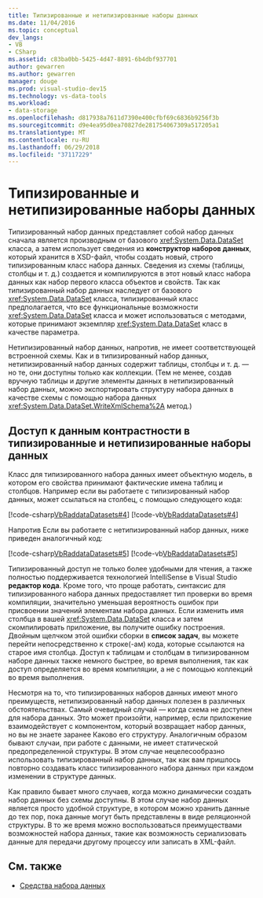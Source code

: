 ```yaml
---
title: Типизированные и нетипизированные наборы данных
ms.date: 11/04/2016
ms.topic: conceptual
dev_langs:
- VB
- CSharp
ms.assetid: c83ba0bb-5425-4d47-8891-6b4dbf937701
author: gewarren
ms.author: gewarren
manager: douge
ms.prod: visual-studio-dev15
ms.technology: vs-data-tools
ms.workload:
- data-storage
ms.openlocfilehash: d817938a7611d7390e400cfbf69c6836b9256f3b
ms.sourcegitcommit: d9e4ea95d0ea70827de281754067309a517205a1
ms.translationtype: MT
ms.contentlocale: ru-RU
ms.lasthandoff: 06/29/2018
ms.locfileid: "37117229"
---
```

# <a name="typed-vs-untyped-datasets"></a>Типизированные и нетипизированные наборы данных
Типизированный набор данных представляет собой набор данных сначала является производным от базового <xref:System.Data.DataSet> класса, а затем использует сведения из **конструктор наборов данных**, который хранится в XSD-файл, чтобы создать новый, строго типизированным класс набора данных. Сведения из схемы (таблицы, столбцы и т. д.) создается и компилируются в этот новый класс набора данных как набор первого класса объектов и свойств. Так как типизированный набор данных наследует от базового <xref:System.Data.DataSet> класса, типизированный класс предполагается, что все функциональные возможности <xref:System.Data.DataSet> класса и может использоваться с методами, которые принимают экземпляр <xref:System.Data.DataSet> класс в качестве параметра.

 Нетипизированный набор данных, напротив, не имеет соответствующей встроенной схемы. Как и в типизированный набор данных, нетипизированный набор данных содержит таблицы, столбцы и т. д. — но те, они доступны только как коллекции. (Тем не менее, создав вручную таблицы и другие элементы данных в нетипизированный набор данных, можно экспортировать структуру набора данных в качестве схемы с помощью набора данных <xref:System.Data.DataSet.WriteXmlSchema%2A> метод.)

## <a name="contrast-data-access-in-typed-and-untyped-datasets"></a>Доступ к данным контрастности в типизированные и нетипизированные наборы данных
 Класс для типизированного набора данных имеет объектную модель, в котором его свойства принимают фактические имена таблиц и столбцов. Например если вы работаете с типизированный набор данных, может ссылаться на столбец, с помощью следующего кода:

 [!code-csharp[VbRaddataDatasets#4](../data-tools/codesnippet/CSharp/typed-vs-untyped-datasets_1.cs)]
 [!code-vb[VbRaddataDatasets#4](../data-tools/codesnippet/VisualBasic/typed-vs-untyped-datasets_1.vb)]

 Напротив Если вы работаете с нетипизированный набор данных, ниже приведен аналогичный код:

 [!code-csharp[VbRaddataDatasets#5](../data-tools/codesnippet/CSharp/typed-vs-untyped-datasets_2.cs)]
 [!code-vb[VbRaddataDatasets#5](../data-tools/codesnippet/VisualBasic/typed-vs-untyped-datasets_2.vb)]

 Типизированный доступ не только более удобными для чтения, а также полностью поддерживается технологией IntelliSense в Visual Studio **редактор кода**. Кроме того, что проще работать, синтаксис для типизированного набора данных предоставляет тип проверки во время компиляции, значительно уменьшая вероятность ошибок при присвоении значений элементам набора данных. Если изменить имя столбца в вашей <xref:System.Data.DataSet> класса и затем скомпилировать приложение, вы получите ошибку построения. Двойным щелчком этой ошибки сборки в **список задач**, вы можете перейти непосредственно к строке(-ам) кода, которые ссылаются на старое имя столбца. Доступ к таблицам и столбцам в типизированном наборе данных также немного быстрее, во время выполнения, так как доступ определяется во время компиляции, а не с помощью коллекций во время выполнения.

 Несмотря на то, что типизированных наборов данных имеют много преимуществ, нетипизированный набор данных полезен в различных обстоятельствах. Самый очевидный случай — когда схема не доступен для набора данных. Это может произойти, например, если приложение взаимодействует с компонентом, который возвращает набор данных, но вы не знаете заранее Каково его структуру. Аналогичным образом бывают случаи, при работе с данными, не имеет статической предопределенной структуры. В этом случае нецелесообразно использовать типизированный набор данных, так как вам пришлось повторно создавать класс типизированного набора данных при каждом изменении в структуре данных.

 Как правило бывает много случаев, когда можно динамически создать набор данных без схемы доступны. В этом случае набор данных является просто удобной структуре, в котором можно хранить данные до тех пор, пока данные могут быть представлены в виде реляционной структуры. В то же время можно воспользоваться преимуществами возможностей набора данных, такие как возможность сериализовать данные для передачи другому процессу или записать в XML-файл.

## <a name="see-also"></a>См. также

- [Средства набора данных](../data-tools/dataset-tools-in-visual-studio.md)